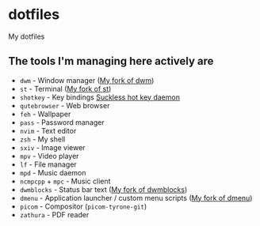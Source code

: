 # dotfiles
My dotfiles

## The tools I'm managing here actively are
* `dwm` - Window manager ([My fork of dwm](https://github.com/phenax/dwm))
* `st` - Terminal ([My fork of st](https://github.com/phenax/st))
* `shotkey` - Key bindings [Suckless hot key daemon](https://github.com/phenax/shotkey)
* `qutebrowser` - Web browser
* `feh` - Wallpaper
* `pass` - Password manager
* `nvim` - Text editor
* `zsh` - My shell
* `sxiv` - Image viewer
* `mpv` - Video player
* `lf` - File manager
* `mpd` - Music daemon
* `ncmpcpp` + `mpc` - Music client
* `dwmblocks` - Status bar text ([My fork of dwmblocks](https://github.com/phenax/dwmblocks))
* `dmenu` - Application launcher / custom menu scripts ([My fork of dmenu](https://github.com/phenax/dmenu))
* `picom` - Compositor (`picom-tyrone-git`)
* `zathura` - PDF reader

